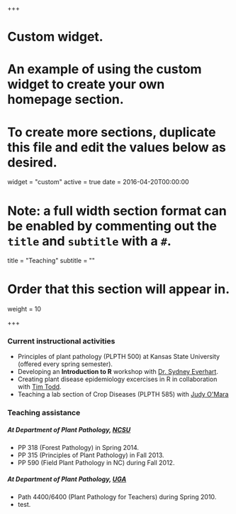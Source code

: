 +++
# Custom widget.
# An example of using the custom widget to create your own homepage section.
# To create more sections, duplicate this file and edit the values below as desired.
widget = "custom"
active = true
date = 2016-04-20T00:00:00

# Note: a full width section format can be enabled by commenting out the `title` and `subtitle` with a `#`.
title = "Teaching"
subtitle = ""

# Order that this section will appear in.
weight = 10

+++

### Current instructional activities
- Principles of plant pathology (PLPTH 500) at Kansas State University (offered every spring semester).
- Developing an **Introduction to R** workshop with [Dr. Sydney Everhart](https://plantpathology.unl.edu/sydney-everhart).
- Creating plant disease epidemiology excercises in R in collaboration with [Tim Todd](https://www.plantpath.k-state.edu/people/faculty/todd-timothy/index.html).
- Teaching a lab section of Crop Diseases (PLPTH 585) with [Judy O'Mara](https://www.plantpath.k-state.edu/people/faculty/omara/)


### Teaching assistance
##### At Department of Plant Pathology, [NCSU](https://www.ncsu.edu/)
- PP 318 (Forest Pathology) in Spring 2014.
- PP 315 (Principles of Plant Pathology) in Fall 2013.
- PP 590 (Field Plant Pathology in NC) during Fall 2012.

##### At Department of Plant Pathology, [UGA](https://www.uga.edu/)
- Path 4400/6400 (Plant Pathology for Teachers) during Spring 2010.  
- test.  
